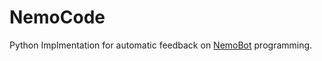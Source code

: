 # NemoCode

Python Implmentation for automatic feedback on [NemoBot](https://nemo.algebragame.app/) programming.